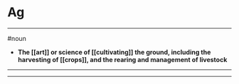 # Ag
---
#noun
- **The [[art]] or science of [[cultivating]] the ground, including the harvesting of [[crops]], and the rearing and management of livestock**
---
---
